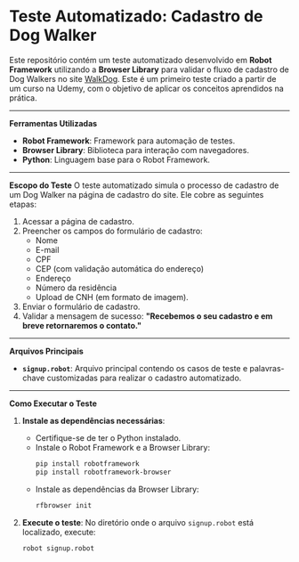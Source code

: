 # Teste Automatizado: Cadastro de Dog Walker

Este repositório contém um teste automatizado desenvolvido em **Robot Framework** utilizando a **Browser Library** para validar o fluxo de cadastro de Dog Walkers no site [WalkDog](https://walkdog.vercel.app/). Este é um primeiro teste criado a partir de um curso na Udemy, com o objetivo de aplicar os conceitos aprendidos na prática.

---

 **Ferramentas Utilizadas**
- **Robot Framework**: Framework para automação de testes.
- **Browser Library**: Biblioteca para interação com navegadores.
- **Python**: Linguagem base para o Robot Framework.

---

 **Escopo do Teste**
O teste automatizado simula o processo de cadastro de um Dog Walker na página de cadastro do site. Ele cobre as seguintes etapas:

1. Acessar a página de cadastro.
2. Preencher os campos do formulário de cadastro:
   - Nome
   - E-mail
   - CPF
   - CEP (com validação automática do endereço)
   - Endereço
   - Número da residência
   - Upload de CNH (em formato de imagem).
3. Enviar o formulário de cadastro.
4. Validar a mensagem de sucesso: **"Recebemos o seu cadastro e em breve retornaremos o contato."**

---

 **Arquivos Principais**
- **`signup.robot`**: Arquivo principal contendo os casos de teste e palavras-chave customizadas para realizar o cadastro automatizado.

---

 **Como Executar o Teste**

1. **Instale as dependências necessárias**:
   - Certifique-se de ter o Python instalado.
   - Instale o Robot Framework e a Browser Library:
     ```bash
     pip install robotframework
     pip install robotframework-browser
     ```
   - Instale as dependências da Browser Library:
     ```bash
     rfbrowser init
     ```

2. **Execute o teste**:
   No diretório onde o arquivo `signup.robot` está localizado, execute:
   ```bash
   robot signup.robot
